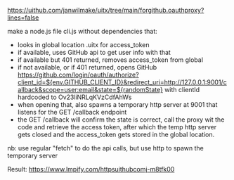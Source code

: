 https://uithub.com/janwilmake/uitx/tree/main/forgithub.oauthproxy?lines=false

make a node.js file cli.js without dependencies that:

- looks in global location .uitx for access_token
- if available, uses GitHub api to get user info with that
- if available but 401 returned, removes access_token from global
- if not available, or if 401 returned, opens GitHub https://github.com/login/oauth/authorize?client_id=${env.GITHUB_CLIENT_ID}&redirect_uri=http://127.0.0.1:9001/callback&scope=user:email&state=${randomState} with clientId hardcoded to Ov23liNRLqKVzCdfAhWs
- when opening that, also spawns a temporary http server at 9001 that listens for the GET /callback endpoint
- the GET /callback will confirm the state is correct, call the proxy wit the code and retrieve the access token, after which the temp http server gets closed and the access_token gets stored in the global location.

nb: use regular "fetch" to do the api calls, but use http to spawn the temporary server

Result: https://www.lmpify.com/httpsuithubcomj-m8tfk00
